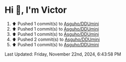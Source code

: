 <h1>Hi 👋, I'm Victor </h1>

<!--RECENT_ACTIVITY:start-->
1. ⬆️ Pushed 1 commit(s) to [Asguho/DDUmini](https://github.com/Asguho/DDUmini)<br>
2. ⬆️ Pushed 1 commit(s) to [Asguho/DDUmini](https://github.com/Asguho/DDUmini)<br>
3. ⬆️ Pushed 1 commit(s) to [Asguho/DDUmini](https://github.com/Asguho/DDUmini)<br>
4. ⬆️ Pushed 2 commit(s) to [Asguho/DDUmini](https://github.com/Asguho/DDUmini)<br>
5. ⬆️ Pushed 1 commit(s) to [Asguho/DDUmini](https://github.com/Asguho/DDUmini)<br>
<!--RECENT_ACTIVITY:end-->

<!--RECENT_ACTIVITY:last_update-->
Last Updated: Friday, November 22nd, 2024, 6:43:58 PM
<!--RECENT_ACTIVITY:last_update_end-->
